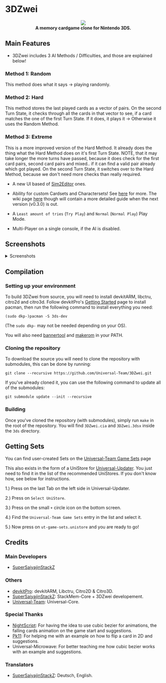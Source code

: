 # 3DZwei
<p align="center">
	<a href="https://github.com/Universal-Team/3DZwei/releases/latest"><img src="https://github.com/Universal-Team/3DZwei/blob/Rewrite/resources/logos/logo.png"></a><br>
	<b>A memory cardgame clone for Nintendo 3DS.</b><br>
</p>

## Main Features
* 3DZwei includes 3 AI Methods / Difficulties, and those are explained below!

### Method 1: Random
This method does what it says -> playing randomly.

### Method 2: Hard
This method stores the last played cards as a vector of pairs. On the second Turn State, it checks through all the cards in that vector to see, if a card matches the one of the first Turn State. If it does, it plays it -> Otherwise it uses the Random Method.

### Method 3: Extreme
This is a more improved version of the Hard Method. It already does the thing what the Hard Method does on it's first Turn State. NOTE, that it may take longer the more turns have passed, because it does check for the first card pairs, second card pairs and mixed.. if it can find a valid pair already which got played. On the second Turn State, it switches over to the Hard Method, because we don't need more checks than really required.


* A new UI based of [Sim2Editor](https://github.com/Universal-Team/Sim2Editor) ones.

* Ability for custom Cardsets and Charactersets! See [here](https://github.com/Universal-Team/3DZwei/tree/Rewrite/set-generator/README.md) for more. The wiki page [here](https://github.com/Universal-Team/3DZwei/wiki) though will contain a more detailed guide when the next version (v0.3.0) is out.

* A `Least amount of tries` (`Try Play`) and `Normal` (`Normal Play`) Play Mode.

* Multi-Player on a single console, if the AI is disabled.

## Screenshots

<details><summary>Screenshots</summary>

### AI Selector
![](https://github.com/Universal-Team/3DZwei/blob/Rewrite/resources/screenshots/aiSelector.png)

### Card Selector
![](https://github.com/Universal-Team/3DZwei/blob/Rewrite/resources/screenshots/cardSelector.png)

### Character Selector
![](https://github.com/Universal-Team/3DZwei/blob/Rewrite/resources/screenshots/characterSelector.png)

### Credits
![](https://github.com/Universal-Team/3DZwei/blob/Rewrite/resources/screenshots/creditsContributors.png) ![](https://github.com/Universal-Team/3DZwei/blob/Rewrite/resources/screenshots/creditsStackMemCore.png) ![](https://github.com/Universal-Team/3DZwei/blob/Rewrite/resources/screenshots/creditsUniversalCore.png) ![](https://github.com/Universal-Team/3DZwei/blob/Rewrite/resources/screenshots/creditsTranslators.png) ![](https://github.com/Universal-Team/3DZwei/blob/Rewrite/resources/screenshots/creditsSpecialThanks.png)

### Game Result
![](https://github.com/Universal-Team/3DZwei/blob/Rewrite/resources/screenshots/gameResult.png)

### Game Screen
![](https://github.com/Universal-Team/3DZwei/blob/Rewrite/resources/screenshots/gameScreenNormal.png) ![](https://github.com/Universal-Team/3DZwei/blob/Rewrite/resources/screenshots/gameScreenTries.png)

### Game Settings
![](https://github.com/Universal-Team/3DZwei/blob/Rewrite/resources/screenshots/gameSettingsGeneral.png) ![](https://github.com/Universal-Team/3DZwei/blob/Rewrite/resources/screenshots/gameSettingsPlayers.png)

### Language Selector
![](https://github.com/Universal-Team/3DZwei/blob/Rewrite/resources/screenshots/languageSelector.png)

### Main Menu
![](https://github.com/Universal-Team/3DZwei/blob/Rewrite/resources/screenshots/mainmenu.png)

### Rules
![](https://github.com/Universal-Team/3DZwei/blob/Rewrite/resources/screenshots/rules.png)

### Set Selectors
![](https://github.com/Universal-Team/3DZwei/blob/Rewrite/resources/screenshots/cardsetSelectorList.png) ![](https://github.com/Universal-Team/3DZwei/blob/Rewrite/resources/screenshots/cardsetSelectorCard.png) ![](https://github.com/Universal-Team/3DZwei/blob/Rewrite/resources/screenshots/charactersetSelectorList.png) ![](https://github.com/Universal-Team/3DZwei/blob/Rewrite/resources/screenshots/charactersetSelectorChar.png)

### Settings
![](https://github.com/Universal-Team/3DZwei/blob/Rewrite/resources/screenshots/settingsConfig.png) ![](https://github.com/Universal-Team/3DZwei/blob/Rewrite/resources/screenshots/settingsAnimation.png) ![](https://github.com/Universal-Team/3DZwei/blob/Rewrite/resources/screenshots/settingsAppInfo.png)

### Splash
![](https://github.com/Universal-Team/3DZwei/blob/Rewrite/resources/screenshots/splash.png)

</details>

## Compilation

### Setting up your environment

To build 3DZwei from source, you will need to install devkitARM, libctru, citro2d and citro3d. Follow devkitPro's [Getting Started](https://devkitpro.org/wiki/Getting_Started) page to install pacman, then run the following command to install everything you need:
```
(sudo dkp-)pacman -S 3ds-dev
```
(The `sudo dkp-` may not be needed depending on your OS).

You will also need [bannertool](https://github.com/Steveice10/bannertool/releases/latest) and [makerom](https://github.com/profi200/Project_CTR/releases/latest) in your PATH.

### Cloning the repository

To download the source you will need to clone the repository with submodules, this can be done by running:
```
git clone --recursive https://github.com/Universal-Team/3DZwei.git
```

If you've already cloned it, you can use the following command to update all of the submodules:
```
git submodule update --init --recursive
```

### Building

Once you've cloned the repository (with submodules), simply run `make` in the root of the repository. You will find `3DZwei.cia` and `3DZwei.3dsx` inside the `3ds` directory.


## Getting Sets
You can find user-created Sets on the [Universal-Team Game Sets](https://game-sets.universal-team.net/) page

This also exists in the form of a UniStore for [Universal-Updater](https://github.com/Universal-Team/Universal-Updater). You just need to find it in the list of the recommended UniStores. If you don't know how, see below for instructions.

1.) Press on the last Tab on the left side in Universal-Updater.

2.) Press on `Select UniStore`.

3.) Press on the small `+` circle icon on the bottom screen.

4.) Find the `Universal-Team Game Sets` entry in the list and select it.

5.) Now press on `ut-game-sets.unistore` and you are ready to go!


## Credits
### Main Developers
- [SuperSaiyajinStackZ](https://github.com/SuperSaiyajinStackZ)

### Others
- [devkitPro](https://github.com/devkitPro): devkitARM, Libctru, Citro2D & Citro3D.
- [SuperSaiyajinStackZ](https://github.com/SuperSaiyajinStackZ): StackMem-Core + 3DZwei developement.
- [Universal-Team](https://github.com/Universal-Team): Universal-Core.

### Special Thanks
- [NightScript](https://github.com/NightYoshi370): For having the idea to use cubic bezier for animations, the falling cards animation on the game start and suggestions.
- [Pk11](https://github.com/Epicpkmn11): For helping me with an example on how to flip a card in 2D and suggestions.
- Universal-Microwave: For better teaching me how cubic bezier works with an example and suggestions.

### Translators
- [SuperSaiyajinStackZ](https://github.com/SuperSaiyajinStackZ): Deutsch, English.